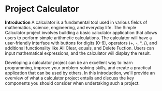# Project Calculator

**Introduction**
A calculator is a fundamental tool used in various fields of mathematics, science, engineering, and everyday life. The Simple Calculator project involves building a basic calculator application that allows users to perform simple arithmetic calculations. The calculator will have a user-friendly interface with buttons for digits (0-9), operators (+, -, *, /), and additional functionality like All Clear, equals, and Delete Fuction. Users can input mathematical expressions, and the calculator will display the result.

Developing a calculator project can be an excellent way to learn programming, improve your problem-solving skills, and create a practical application that can be used by others. In this introduction, we'll provide an overview of what a calculator project entails and discuss the key components you should consider when undertaking such a project.
